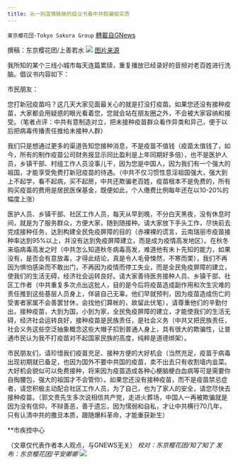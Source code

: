 ```yaml
---
title: 从一则温情脉脉的倡议书看中共假骗偷实质
---
```

`東京櫻花団-Tokyo Sakura Group` [轉載自GNews](https://gnews.org/zh-hans/1559677/)

撰稿：东京樱花团/上善若水
![](https://assets.gnews.org/wp-content/uploads/2021/09/image-413.png)
[图片来源](https://www.wenweipo.com/a/202103/30/AP60623acbe4b04e1918ce0d22.html)

我所知的某个三线小城市每天连篇累牍，重复播放已经录好的音频对老百姓进行洗脑。倡议书内容如下：

市民朋友：

您打新冠疫苗吗？这几天大家见面最关心的就是打没打疫苗。如果您还没有接种疫苗，大家都会用疑惑的眼光看着您，您就会站在朋友圈之外，不会被大家容纳和接受。（笔者点评：中共有意制造对立，把未接种疫苗群众看作异类和异己，便于以后把病毒传播责任推给未接种人群）

我们只是想通过更多的渠道告知您接种消息，不是疫苗不值钱（疫苗太值钱了，如今，所有的制作疫苗公司财务报显示同比盈利是上年同期好多倍），也不是医护人员，乡镇干部、村组工作人员没事儿干，因为您是中国人，因为我们有一个强大的祖国，才能享受免费打新冠疫苗的待遇。（中共不仅习惯性意淫祖国强大，强大到上不起学，看不起病，买不起房，中共还欺骗老百姓，疫苗根本不是免费的，所有购买疫苗的费用是居民医保基金，既便如此，个人缴费比例每年还在以10-20%的幅度上涨）

医护人员、乡镇干部、社区工作人员，每天从早到晚，不分白天黑夜，没有休息时间，就是为了服务群众，方便大家，随到随接种。请大家放下手头工作，尽快前去完成接种任务，达到构建全民免疫屏障的目的（赤裸裸的谎言，云南瑞丽市疫苗接种率达到95%以上，并没有达到免疫屏障建立，而是成为疫情高发地区）。在秋冬来临病毒高发之时（中共怎么知道秋冬病毒高发，难道他有未卜先知的能力，如果没有，是否会有意放毒，才得此结论，真是令人毛骨悚然，不寒而栗），我们不再因为惧怕感染而不敢出门，不再因为疫情而停工失业，而是全民免疫屏障的建立，使我们的生活无碍，经济社会运转良好。请大家善待医务接种人员、乡镇干部、社区工作者（中共重复多次点出这批人，目的是今后将疫苗造成副作用和次生灾难的责任推到这些基层人员身上，佯装自己无辜。他们早就预判，因为疫苗造成伤亡的受害者家属不会善罢甘休，会找他们算帐的，故留此伏笔），请尊重他们的辛勤付出，接种疫苗，大到为国，小到为家，全民免疫屏障的建立，才能使我们的生活无碍，经济社会运转良好，接种疫苗是民族责任，是社会义务（中共又把民族责任，社会义务这些空泛抽象概念这些大帽子扣到普通人身上，具有很大的欺骗性，让普通市民认为我不打疫苗对不起国家民族的高度，纯粹是道德绑架）。

市民朋友们，请珍惜我们疫苗充足、接种方便的大好机会（当然充足，疫苗于病毒出现初期就已备足，也因为国外不要中共国的疫苗，卖不出去只有收割墙内韭菜。大好机会貌似可以免费接种，将来因为疫苗造成各种心梗脑梗白血病等可是需要你自掏腰包，强大的祖国才不会管你）。如果您还没有接种疫苗，而不是疫苗禁忌症者，请您积极主动配合社区工作人员，为了自己，也为了家人的安全，请您尽快去接种疫苗。（郭文贵先生多次说相信共产党，走进火葬场，中国人一再被欺骗就是因为没有信仰，不辩善恶，善于遗忘，因为懦弱和自私，才让中共横行70几年，只有认清中共的撒旦本质，跟随爆料革命，才能重获新生）

\*\*市疾控中心

（文章仅代表作者本人观点，与GNEWS无关）
*校对：东京樱花团/知了知了
发布：东京樱花团/平安卿卿*
![](https://assets.gnews.org/wp-content/uploads/2021/08/image0-1-36.jpg)
